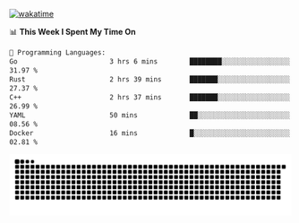 [![wakatime](https://wakatime.com/badge/user/384f91c6-4eee-411f-8f3b-1b691f58a544.svg)](https://wakatime.com/@384f91c6-4eee-411f-8f3b-1b691f58a544)

<!--START_SECTION:waka-->
📊 **This Week I Spent My Time On** 

```text
💬 Programming Languages: 
Go                       3 hrs 6 mins        ████████░░░░░░░░░░░░░░░░░   31.97 % 
Rust                     2 hrs 39 mins       ███████░░░░░░░░░░░░░░░░░░   27.37 % 
C++                      2 hrs 37 mins       ███████░░░░░░░░░░░░░░░░░░   26.99 % 
YAML                     50 mins             ██░░░░░░░░░░░░░░░░░░░░░░░   08.56 % 
Docker                   16 mins             █░░░░░░░░░░░░░░░░░░░░░░░░   02.81 % 
```


<!--END_SECTION:waka-->

<picture>
  <source media="(prefers-color-scheme: dark)" srcset="https://raw.githubusercontent.com/fuwx295/fuwx295/output/github-contribution-grid-snake-dark.svg">
  <source media="(prefers-color-scheme: light)" srcset="https://raw.githubusercontent.com/fuwx295/fuwx295/output/github-contribution-grid-snake.svg">
  <img alt="github contribution grid snake animation" src="https://raw.githubusercontent.com/fuwx295/fuwx295/output/github-contribution-grid-snake.svg">
</picture>
